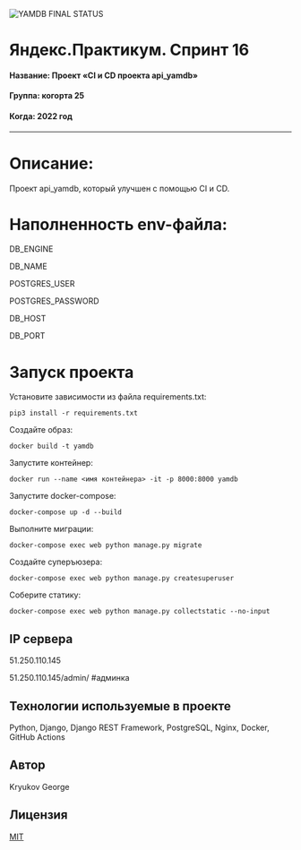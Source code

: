 ![YAMDB FINAL STATUS](https://github.com/Hlompy/yamdb_final/actions/workflows/yamdb_workflow.yml/badge.svg)
# Яндекс.Практикум. Спринт 16

#### Название: Проект «CI и CD проекта api_yamdb»
#### Группа: когорта 25
#### Когда: 2022 год

------------

# Описание:
Проект api_yamdb, который улучшен с помощью CI и CD.

# Наполненность env-файла:
DB_ENGINE

DB_NAME

POSTGRES_USER

POSTGRES_PASSWORD

DB_HOST

DB_PORT

# Запуск проекта

Установите зависимости из файла requirements.txt:

    pip3 install -r requirements.txt

Создайте образ:
 
    docker build -t yamdb

Запустите контейнер:

    docker run --name <имя контейнера> -it -p 8000:8000 yamdb

Запустите docker-compose:

    docker-compose up -d --build 

Выполните миграции:

    docker-compose exec web python manage.py migrate

Создайте суперъюзера:

    docker-compose exec web python manage.py createsuperuser

Соберите статику:

    docker-compose exec web python manage.py collectstatic --no-input 
    
## IP сервера
51.250.110.145

51.250.110.145/admin/ #админка   
## Технологии используемые в проекте

Python, Django, Django REST Framework, PostgreSQL, Nginx, Docker, GitHub Actions

## Автор

Kryukov George


## Лицензия
[MIT](https://ru.wikipedia.org/wiki/%D0%9B%D0%B8%D1%86%D0%B5%D0%BD%D0%B7%D0%B8%D1%8F_MIT)

